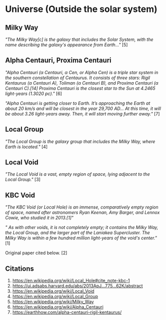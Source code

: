 # Universe (Outside the solar system)

## Milky Way

*"The Milky Way[c] is the galaxy that includes the Solar System, with the name describing the galaxy's appearance from Earth..."* [5]

## Alpha Centauri, Proxima Centauri

*"Alpha Centauri (α Centauri, α Cen, or Alpha Cen) is a triple star system in the southern constellation of Centaurus. It consists of three stars: Rigil Kentaurus (α Centauri A), Toliman (α Centauri B), and Proxima Centauri (α Centauri C).[14] Proxima Centauri is the closest star to the Sun at 4.2465 light-years (1.3020 pc)."* [6]

*"Alpha Centauri is getting closer to Earth. It’s approaching the Earth at about 20 km/s and will be closest in the year 29,700 AD... At this time, it will be about 3.26 light-years away. Then, it will start moving further away."* [7]

## Local Group

*"The Local Group is the galaxy group that includes the Milky Way, where Earth is located."* [4]

## Local Void

*"The Local Void is a vast, empty region of space, lying adjacent to the Local Group."* [3]

## KBC Void

*"The KBC Void (or Local Hole) is an immense, comparatively empty region of space, named after astronomers Ryan Keenan, Amy Barger, and Lennox Cowie, who studied it in 2013.[1]"*

*" As with other voids, it is not completely empty; it contains the Milky Way, the Local Group, and the larger part of the Laniakea Supercluster. The Milky Way is within a few hundred million light-years of the void's center."* [1]

Original paper cited below. [2]

## Citations

1. https://en.wikipedia.org/wiki/Local_Hole#cite_note-kbc-1
2. https://ui.adsabs.harvard.edu/abs/2013ApJ...775...62K/abstract
3. https://en.wikipedia.org/wiki/Local_Void
4. https://en.wikipedia.org/wiki/Local_Group
5. https://en.wikipedia.org/wiki/Milky_Way
6. https://en.wikipedia.org/wiki/Alpha_Centauri
7. https://earthhow.com/alpha-centauri-rigil-kentaurus/
